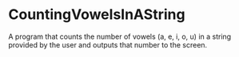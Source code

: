 # CountingVowelsInAString

A program that counts the number of vowels (a, e, i, o, u) in a string provided by the user and outputs that number to the screen.
